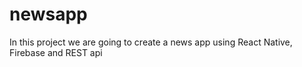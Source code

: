 # newsapp
In this project we are going to create a news app using React Native, Firebase and REST api
